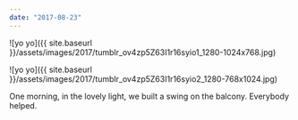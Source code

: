 ```yaml
---
date: "2017-08-23"
---
```


![yo yo]({{ site.baseurl }}/assets/images/2017/tumblr_ov4zp5Z63I1r16syio1_1280-1024x768.jpg)

![yo yo]({{ site.baseurl }}/assets/images/2017/tumblr_ov4zp5Z63I1r16syio2_1280-768x1024.jpg)

One morning, in the lovely light, we built a swing on the balcony. Everybody helped.
